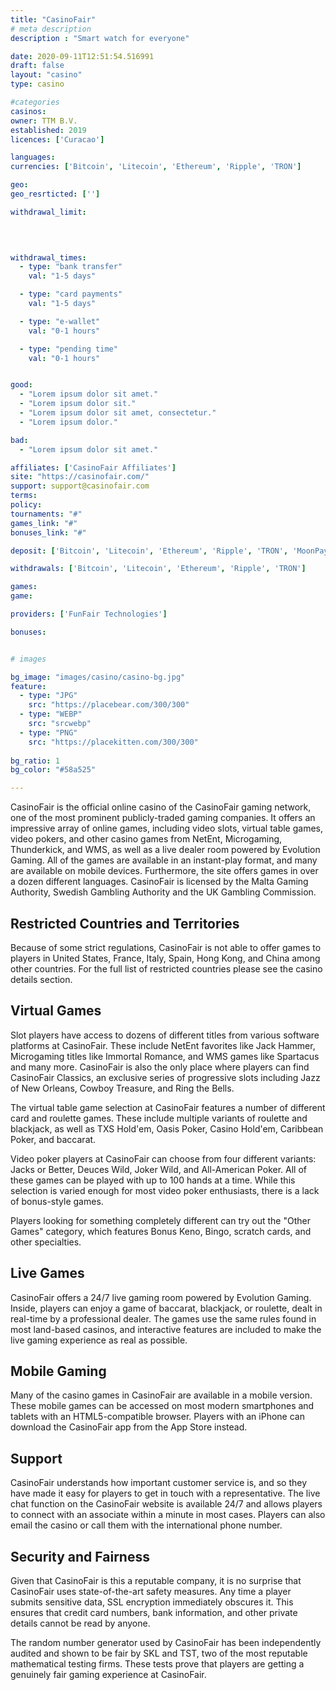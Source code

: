 ```yaml
---
title: "CasinoFair"
# meta description
description : "Smart watch for everyone"

date: 2020-09-11T12:51:54.516991
draft: false
layout: "casino" 
type: casino

#categories
casinos: 
owner: TTM B.V.
established: 2019
licences: ['Curacao']

languages: 
currencies: ['Bitcoin', 'Litecoin', 'Ethereum', 'Ripple', 'TRON']

geo: 
geo_resrticted: ['']

withdrawal_limit:

  
  

withdrawal_times:
  - type: "bank transfer"
    val: "1-5 days"

  - type: "card payments"
    val: "1-5 days"

  - type: "e-wallet"
    val: "0-1 hours"

  - type: "pending time"
    val: "0-1 hours"


good:
  - "Lorem ipsum dolor sit amet."
  - "Lorem ipsum dolor sit."
  - "Lorem ipsum dolor sit amet, consectetur."
  - "Lorem ipsum dolor."

bad:
  - "Lorem ipsum dolor sit amet."

affiliates: ['CasinoFair Affiliates']
site: "https://casinofair.com/"
support: support@casinofair.com
terms:
policy:
tournaments: "#"
games_link: "#"
bonuses_link: "#"

deposit: ['Bitcoin', 'Litecoin', 'Ethereum', 'Ripple', 'TRON', 'MoonPay']

withdrawals: ['Bitcoin', 'Litecoin', 'Ethereum', 'Ripple', 'TRON']

games: 
game:

providers: ['FunFair Technologies']

bonuses:


# images

bg_image: "images/casino/casino-bg.jpg"  
feature:
  - type: "JPG" 
    src: "https://placebear.com/300/300"
  - type: "WEBP"
    src: "srcwebp"
  - type: "PNG"
    src: "https://placekitten.com/300/300"  
 
bg_ratio: 1 
bg_color: "#58a525"  

---
```


CasinoFair is the official online casino of the CasinoFair gaming network, one of the most prominent publicly-traded gaming companies. It offers an impressive array of online games, including video slots, virtual table games, video pokers, and other casino games from NetEnt, Microgaming, Thunderkick, and WMS, as well as a live dealer room powered by Evolution Gaming. All of the games are available in an instant-play format, and many are available on mobile devices. Furthermore, the site offers games in over a dozen different languages. CasinoFair is licensed by the Malta Gaming Authority, Swedish Gambling Authority and the UK Gambling Commission.

## Restricted Countries and Territories
Because of some strict regulations, CasinoFair is not able to offer games to players in United States, France, Italy, Spain, Hong Kong, and China among other countries. For the full list of restricted countries please see the casino details section.

## Virtual Games
Slot players have access to dozens of different titles from various software platforms at CasinoFair. These include NetEnt favorites like Jack Hammer, Microgaming titles like Immortal Romance, and WMS games like Spartacus and many more. CasinoFair is also the only place where players can find CasinoFair Classics, an exclusive series of progressive slots including Jazz of New Orleans, Cowboy Treasure, and Ring the Bells.

The virtual table game selection at CasinoFair features a number of different card and roulette games. These include multiple variants of roulette and blackjack, as well as TXS Hold'em, Oasis Poker, Casino Hold'em, Caribbean Poker, and baccarat.

Video poker players at CasinoFair can choose from four different variants: Jacks or Better, Deuces Wild, Joker Wild, and All-American Poker. All of these games can be played with up to 100 hands at a time. While this selection is varied enough for most video poker enthusiasts, there is a lack of bonus-style games.

Players looking for something completely different can try out the "Other Games" category, which features Bonus Keno, Bingo, scratch cards, and other specialties.

## Live Games
CasinoFair offers a 24/7 live gaming room powered by Evolution Gaming. Inside, players can enjoy a game of baccarat, blackjack, or roulette, dealt in real-time by a professional dealer. The games use the same rules found in most land-based casinos, and interactive features are included to make the live gaming experience as real as possible.

## Mobile Gaming
Many of the casino games in CasinoFair are available in a mobile version. These mobile games can be accessed on most modern smartphones and tablets with an HTML5-compatible browser. Players with an iPhone can download the CasinoFair app from the App Store instead.

## Support
CasinoFair understands how important customer service is, and so they have made it easy for players to get in touch with a representative. The live chat function on the CasinoFair website is available 24/7 and allows players to connect with an associate within a minute in most cases. Players can also email the casino or call them with the international phone number.

## Security and Fairness
Given that CasinoFair is this a reputable company, it is no surprise that CasinoFair uses state-of-the-art safety measures. Any time a player submits sensitive data, SSL encryption immediately obscures it. This ensures that credit card numbers, bank information, and other private details cannot be read by anyone.

The random number generator used by CasinoFair has been independently audited and shown to be fair by SKL and TST, two of the most reputable mathematical testing firms. These tests prove that players are getting a genuinely fair gaming experience at CasinoFair.